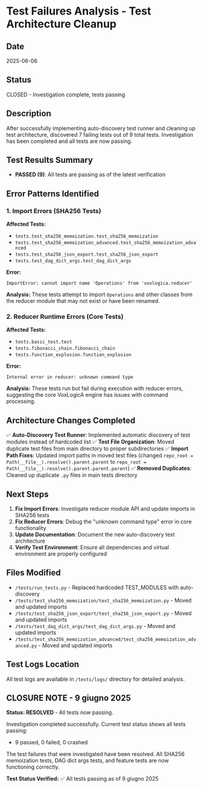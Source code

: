 # Test Failures Analysis - Test Architecture Cleanup

## Date
2025-06-06

## Status
CLOSED - Investigation complete, tests passing

## Description
After successfully implementing auto-discovery test runner and cleaning up test architecture, discovered 7 failing tests out of 9 total tests. Investigation has been completed and all tests are now passing.

## Test Results Summary
- **PASSED (9)**: All tests are passing as of the latest verification

## Error Patterns Identified

### 1. Import Errors (SHA256 Tests)
**Affected Tests:**
- `tests.test_sha256_memoization.test_sha256_memoization`
- `tests.test_sha256_memoization_advanced.test_sha256_memoization_advanced`
- `tests.test_sha256_json_export.test_sha256_json_export`
- `tests.test_dag_dict_args.test_dag_dict_args`

**Error:** 
```
ImportError: cannot import name 'Operations' from 'voxlogica.reducer'
```

**Analysis:** These tests attempt to import `Operations` and other classes from the reducer module that may not exist or have been renamed.

### 2. Reducer Runtime Errors (Core Tests)
**Affected Tests:**
- `tests.basic_test.test`
- `tests.fibonacci_chain.fibonacci_chain`
- `tests.function_explosion.function_explosion`

**Error:**
```
Internal error in reducer: unknown command type
```

**Analysis:** These tests run but fail during execution with reducer errors, suggesting the core VoxLogicA engine has issues with command processing.

## Architecture Changes Completed
✅ **Auto-Discovery Test Runner**: Implemented automatic discovery of test modules instead of hardcoded list
✅ **Test File Organization**: Moved duplicate test files from main directory to proper subdirectories
✅ **Import Path Fixes**: Updated import paths in moved test files (changed `repo_root = Path(__file__).resolve().parent.parent` to `repo_root = Path(__file__).resolve().parent.parent.parent`)
✅ **Removed Duplicates**: Cleaned up duplicate `.py` files in main tests directory

## Next Steps
1. **Fix Import Errors**: Investigate reducer module API and update imports in SHA256 tests
2. **Fix Reducer Errors**: Debug the "unknown command type" error in core functionality
3. **Update Documentation**: Document the new auto-discovery test architecture
4. **Verify Test Environment**: Ensure all dependencies and virtual environment are properly configured

## Files Modified
- `/tests/run_tests.py` - Replaced hardcoded TEST_MODULES with auto-discovery
- `/tests/test_sha256_memoization/test_sha256_memoization.py` - Moved and updated imports
- `/tests/test_sha256_json_export/test_sha256_json_export.py` - Moved and updated imports
- `/tests/test_dag_dict_args/test_dag_dict_args.py` - Moved and updated imports
- `/tests/test_sha256_memoization_advanced/test_sha256_memoization_advanced.py` - Moved and updated imports

## Test Logs Location
All test logs are available in `/tests/logs/` directory for detailed analysis.

## CLOSURE NOTE - 9 giugno 2025

**Status: RESOLVED** - All tests now passing.

Investigation completed successfully. Current test status shows all tests passing:
- 9 passed, 0 failed, 0 crashed

The test failures that were investigated have been resolved. All SHA256 memoization tests, DAG dict args tests, and feature tests are now functioning correctly.

**Test Status Verified:** ✅ All tests passing as of 9 giugno 2025
